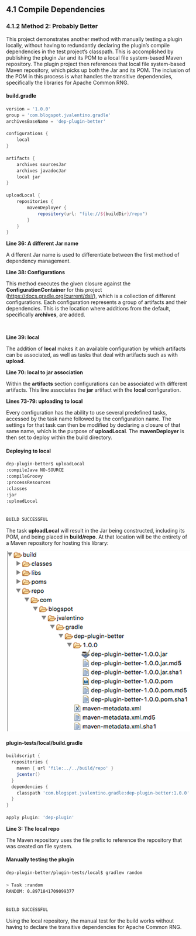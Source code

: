 ## 4.1 Compile Dependencies

### 4.1.2 Method 2: Probably Better

This project demonstrates another method with manually testing a plugin locally, without having to redundantly declaring the plugin’s compile dependencies in the test project’s classpath. This is accomplished by publishing the plugin Jar and its POM to a local file system-based Maven repository. The plugin project then references that local file system-based Maven repository, which picks up both the Jar and its POM. The inclusion of the POM in this process is what handles the transitive dependencies, specifically the libraries for Apache Common RNG.

 

#### build.gradle

```groovy
version = '1.0.0'
group = 'com.blogspot.jvalentino.gradle'
archivesBaseName = 'dep-plugin-better'

configurations {
    local
}

artifacts {
    archives sourcesJar
    archives javadocJar
    local jar
}

uploadLocal {
    repositories {
        mavenDeployer {
            repository(url: "file://${buildDir}/repo")
        }
    }
}
```

**Line 36: A different Jar name**

A different Jar name is used to differentiate between the first method of dependency management.

 

**Line 38: Configurations**

This method executes the given closure against the **ConfigurationContainer** for this project (https://docs.gradle.org/current/dsl/), which is a collection of different configurations. Each configuration represents a group of artifacts and their dependencies. This is the location where additions from the default, specifically **archives**, are added.

​                

**Line 39: local**

The addition of **local** makes it an available configuration by which artifacts can be associated, as well as tasks that deal with artifacts such as with **upload**.

 

**Line 70: local to jar association**

Within the **artifacts** section configurations can be associated with different artifacts. This line associates the **jar** artifact with the **local** configuration. 

 

**Lines 73-79: uploading to local**

Every configuration has the ability to use several predefined tasks, accessed by the task name followed by the configuration name. The settings for that task can then be modified by declaring a closure of that same name, which is the purpose of **uploadLocal**. The **mavenDeployer** is then set to deploy within the build directory.

 

#### Deploying to local

```bash
dep-plugin-better$ uploadLocal
:compileJava NO-SOURCE
:compileGroovy
:processResources
:classes
:jar
:uploadLocal


BUILD SUCCESSFUL
```

The task **uploadLocal** will result in the Jar being constructed, including its POM, and being placed in **build/repo**. At that location will be the entirety of a Maven repository for hosting this library:

![01](./wiki/01.png)

#### plugin-tests/local/build.gradle

```groovy
buildscript {
  repositories {
    maven { url 'file:../../build/repo' }
    jcenter()
  }
  dependencies {
    classpath 'com.blogspot.jvalentino.gradle:dep-plugin-better:1.0.0'
  }
}

apply plugin: 'dep-plugin'
```

**Line 3: The local repo**

The Maven repository uses the file prefix to reference the repository that was created on file system.

#### Manually testing the plugin

```bash
dep-plugin-better/plugin-tests/local$ gradlew random

> Task :random 
RANDOM: 0.8971841709099377


BUILD SUCCESSFUL
```

Using the local repository, the manual test for the build works without having to declare the transitive dependencies for Apache Common RNG.





